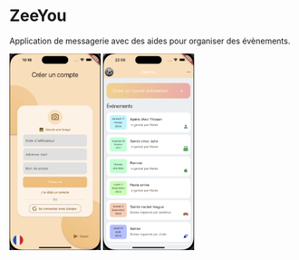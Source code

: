 # ZeeYou

Application de messagerie avec des aides pour organiser des évènements.

<p float="left">
    <img src="screenshots/register.png" width="32%"/>
    <img src="screenshots/home.png" width="32%"/>
    <!-- <img src="screenshots/create_event.png" width="32%"/> -->
    <!-- <img src="screenshots/discussion.png" width="32%"/> -->
</p>
